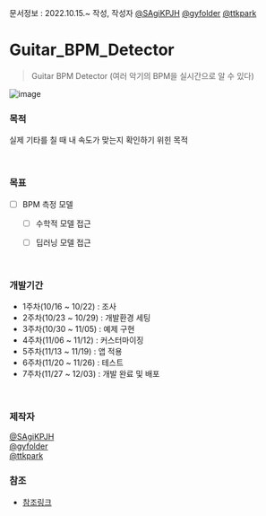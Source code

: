 문서정보 : 2022.10.15.~ 작성, 작성자 [@SAgiKPJH](https://github.com/SAgiKPJH) [@gyfolder](https://github.com/gyfolder) [@ttkpark](https://github.com/ttkpark)

# Guitar_BPM_Detector
> Guitar BPM Detector (여러 악기의 BPM을 실시간으로 알 수 있다)

![image](https://user-images.githubusercontent.com/66783849/195984076-750844b9-2ef9-4e93-894d-7c5efb68a524.png)


### 목적

실제 기타를 칠 때 내 속도가 맞는지 확인하기 위힌 목적

<br>

### 목표

- [ ] BPM 측정 모델
  - [ ] 수학적 모델 접근
  - [ ] 딥러닝 모델 접근


<br>

### 개발기간

- 1주차(10/16 ~ 10/22) : 조사
- 2주차(10/23 ~ 10/29) : 개발환경 세팅
- 3주차(10/30 ~ 11/05) : 예제 구현
- 4주차(11/06 ~ 11/12) : 커스터마이징
- 5주차(11/13 ~ 11/19) : 앱 적용
- 6주차(11/20 ~ 11/26) : 테스트
- 7주차(11/27 ~ 12/03) : 개발 완료 및 배포

<br>

### 제작자
[@SAgiKPJH](https://github.com/SAgiKPJH)  
[@gyfolder](https://github.com/gyfolder)  
[@ttkpark](https://github.com/ttkpark)


### 참조

- [참조링크](참조링크)
